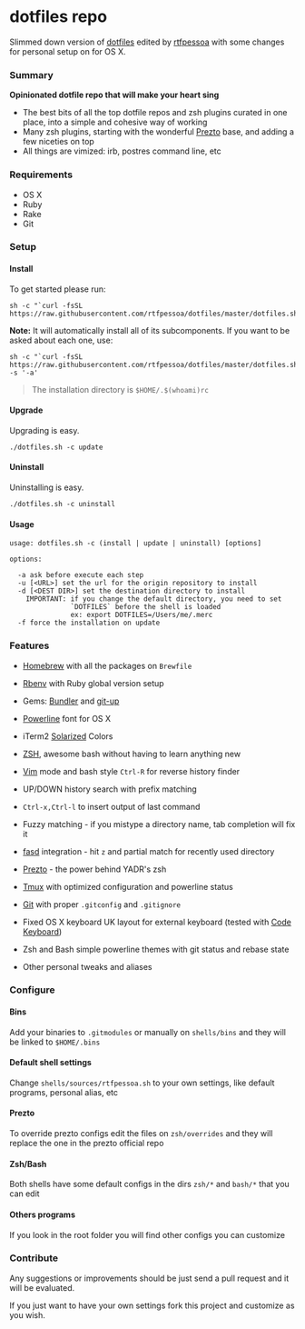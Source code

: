 # dotfiles repo

Slimmed down version of [dotfiles](https://github.com/skwp/dotfiles) edited by [rtfpessoa](https://github.com/rtfpessoa) with some changes for personal setup on for OS X.

### Summary

**Opinionated dotfile repo that will make your heart sing**

  * The best bits of all the top dotfile repos and zsh plugins curated in one place, into a simple and cohesive way of working
  * Many zsh plugins, starting with the wonderful [Prezto](https://github.com/sorin-ionescu/prezto) base, and adding a few niceties on top
  * All things are vimized: irb, postres command line, etc

### Requirements

* OS X
* Ruby
* Rake
* Git

### Setup

#### Install

To get started please run:

```
sh -c "`curl -fsSL https://raw.githubusercontent.com/rtfpessoa/dotfiles/master/dotfiles.sh`"
```

**Note:** It will automatically install all of its subcomponents. If you want to be asked
about each one, use:

```
sh -c "`curl -fsSL https://raw.githubusercontent.com/rtfpessoa/dotfiles/master/dotfiles.sh`" -s '-a'
```

> The installation directory is `$HOME/.$(whoami)rc`

#### Upgrade

Upgrading is easy.

```
./dotfiles.sh -c update
```

#### Uninstall

Uninstalling is easy.

```
./dotfiles.sh -c uninstall
```

#### Usage

```
usage: dotfiles.sh -c (install | update | uninstall) [options]

options:

  -a ask before execute each step
  -u [<URL>] set the url for the origin repository to install
  -d [<DEST DIR>] set the destination directory to install
    IMPORTANT: if you change the default directory, you need to set
               `DOTFILES` before the shell is loaded
               ex: export DOTFILES=/Users/me/.merc
  -f force the installation on update
```

### Features

* [Homebrew](https://github.com/Homebrew/homebrew) with all the packages on `Brewfile`

* [Rbenv](https://github.com/sstephenson/rbenv) with Ruby global version setup

* Gems: [Bundler](https://github.com/bundler/bundler) and [git-up](https://github.com/aanand/git-up)

* [Powerline](https://github.com/powerline/powerline) font for OS X

* iTerm2 [Solarized](https://github.com/altercation/solarized) Colors

* [ZSH](https://github.com/zsh-users/zsh), awesome bash without having to learn anything new

* [Vim](https://github.com/vim) mode and bash style `Ctrl-R` for reverse history finder

* UP/DOWN history search with prefix matching

* `Ctrl-x,Ctrl-l` to insert output of last command

* Fuzzy matching - if you mistype a directory name, tab completion will fix it

* [fasd](https://github.com/clvv/fasd) integration - hit `z` and partial match for recently used directory

* [Prezto](http://github.com/sorin-ionescu/prezto) - the power behind YADR's zsh

* [Tmux](https://github.com/tmux/tmux) with optimized configuration and powerline status

* [Git](https://github.com/git/git) with proper `.gitconfig` and `.gitignore`

* Fixed OS X keyboard UK layout for external keyboard (tested with [Code Keyboard](https://codekeyboards.com/))

* Zsh and Bash simple powerline themes with git status and rebase state

* Other personal tweaks and aliases

### Configure

#### Bins

Add your binaries to `.gitmodules` or manually on `shells/bins` and they will be linked to `$HOME/.bins`

#### Default shell settings

Change `shells/sources/rtfpessoa.sh` to your own settings, like default programs, personal alias, etc

#### Prezto

To override prezto configs edit the files on `zsh/overrides` and they will replace the one in the prezto official repo

#### Zsh/Bash

Both shells have some default configs in the dirs `zsh/*` and `bash/*` that you can edit

#### Others programs

If you look in the root folder you will find other configs you can customize

### Contribute

Any suggestions or improvements should be just send a pull request and it will be evaluated.

If you just want to have your own settings fork this project and customize as you wish.
